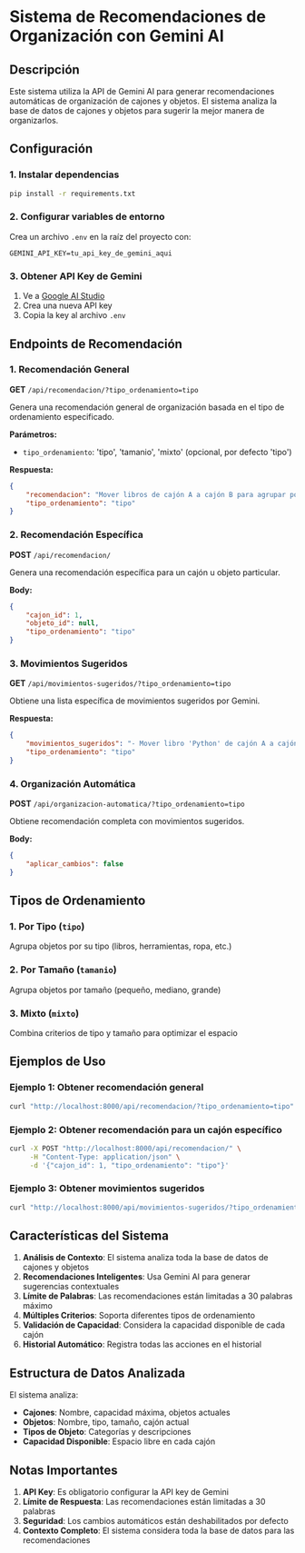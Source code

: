 # Sistema de Recomendaciones de Organización con Gemini AI

## Descripción

Este sistema utiliza la API de Gemini AI para generar recomendaciones automáticas de organización de cajones y objetos. El sistema analiza la base de datos de cajones y objetos para sugerir la mejor manera de organizarlos.

## Configuración

### 1. Instalar dependencias
```bash
pip install -r requirements.txt
```

### 2. Configurar variables de entorno
Crea un archivo `.env` en la raíz del proyecto con:
```
GEMINI_API_KEY=tu_api_key_de_gemini_aqui
```

### 3. Obtener API Key de Gemini
1. Ve a [Google AI Studio](https://makersuite.google.com/app/apikey)
2. Crea una nueva API key
3. Copia la key al archivo `.env`

## Endpoints de Recomendación

### 1. Recomendación General
**GET** `/api/recomendacion/?tipo_ordenamiento=tipo`

Genera una recomendación general de organización basada en el tipo de ordenamiento especificado.

**Parámetros:**
- `tipo_ordenamiento`: 'tipo', 'tamanio', 'mixto' (opcional, por defecto 'tipo')

**Respuesta:**
```json
{
    "recomendacion": "Mover libros de cajón A a cajón B para agrupar por tipo",
    "tipo_ordenamiento": "tipo"
}
```

### 2. Recomendación Específica
**POST** `/api/recomendacion/`

Genera una recomendación específica para un cajón u objeto particular.

**Body:**
```json
{
    "cajon_id": 1,
    "objeto_id": null,
    "tipo_ordenamiento": "tipo"
}
```

### 3. Movimientos Sugeridos
**GET** `/api/movimientos-sugeridos/?tipo_ordenamiento=tipo`

Obtiene una lista específica de movimientos sugeridos por Gemini.

**Respuesta:**
```json
{
    "movimientos_sugeridos": "- Mover libro 'Python' de cajón A a cajón B (agrupar por tipo)\n- Mover lápiz de cajón C a cajón A (optimizar espacio)",
    "tipo_ordenamiento": "tipo"
}
```

### 4. Organización Automática
**POST** `/api/organizacion-automatica/?tipo_ordenamiento=tipo`

Obtiene recomendación completa con movimientos sugeridos.

**Body:**
```json
{
    "aplicar_cambios": false
}
```

## Tipos de Ordenamiento

### 1. Por Tipo (`tipo`)
Agrupa objetos por su tipo (libros, herramientas, ropa, etc.)

### 2. Por Tamaño (`tamanio`)
Agrupa objetos por tamaño (pequeño, mediano, grande)

### 3. Mixto (`mixto`)
Combina criterios de tipo y tamaño para optimizar el espacio

## Ejemplos de Uso

### Ejemplo 1: Obtener recomendación general
```bash
curl "http://localhost:8000/api/recomendacion/?tipo_ordenamiento=tipo"
```

### Ejemplo 2: Obtener recomendación para un cajón específico
```bash
curl -X POST "http://localhost:8000/api/recomendacion/" \
     -H "Content-Type: application/json" \
     -d '{"cajon_id": 1, "tipo_ordenamiento": "tipo"}'
```

### Ejemplo 3: Obtener movimientos sugeridos
```bash
curl "http://localhost:8000/api/movimientos-sugeridos/?tipo_ordenamiento=tamanio"
```

## Características del Sistema

1. **Análisis de Contexto**: El sistema analiza toda la base de datos de cajones y objetos
2. **Recomendaciones Inteligentes**: Usa Gemini AI para generar sugerencias contextuales
3. **Límite de Palabras**: Las recomendaciones están limitadas a 30 palabras máximo
4. **Múltiples Criterios**: Soporta diferentes tipos de ordenamiento
5. **Validación de Capacidad**: Considera la capacidad disponible de cada cajón
6. **Historial Automático**: Registra todas las acciones en el historial

## Estructura de Datos Analizada

El sistema analiza:
- **Cajones**: Nombre, capacidad máxima, objetos actuales
- **Objetos**: Nombre, tipo, tamaño, cajón actual
- **Tipos de Objeto**: Categorías y descripciones
- **Capacidad Disponible**: Espacio libre en cada cajón

## Notas Importantes

1. **API Key**: Es obligatorio configurar la API key de Gemini
2. **Límite de Respuesta**: Las recomendaciones están limitadas a 30 palabras
3. **Seguridad**: Los cambios automáticos están deshabilitados por defecto
4. **Contexto Completo**: El sistema considera toda la base de datos para las recomendaciones 